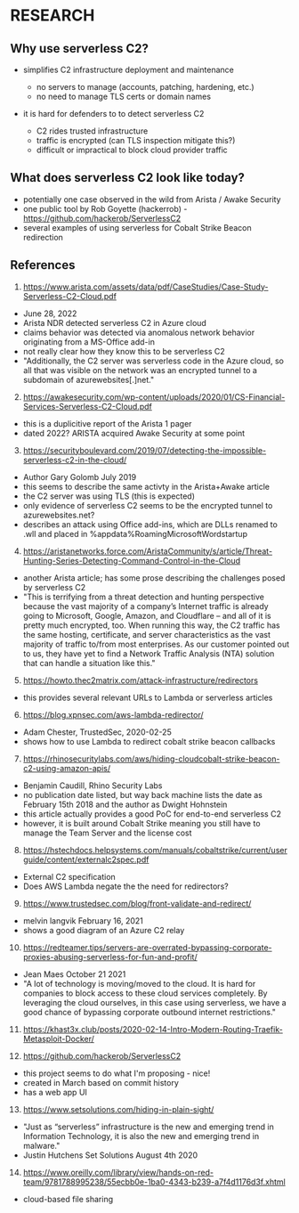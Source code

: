# RESEARCH

## Why use serverless C2?
- simplifies C2 infrastructure deployment and maintenance
  - no servers to manage (accounts, patching, hardening, etc.)
  - no need to manage TLS certs or domain names

- it is hard for defenders to to detect serverless C2
  - C2 rides trusted infrastructure
  - traffic is encrypted (can TLS inspection mitigate this?)
  - difficult or impractical to block cloud provider traffic

## What does serverless C2 look like today?
- potentially one case observed in the wild from Arista / Awake Security
- one public tool by Rob Goyette (hackerrob) - https://github.com/hackerob/ServerlessC2
- several examples of using serverless for Cobalt Strike Beacon redirection


## References

1. https://www.arista.com/assets/data/pdf/CaseStudies/Case-Study-Serverless-C2-Cloud.pdf
  - June 28, 2022
  - Arista NDR detected serverless C2 in Azure cloud
  - claims behavior was detected via anomalous network behavior originating from a MS-Office add-in
  - not really clear how they know this to be serverless C2
  - "Additionally, the C2 server was serverless code in the Azure cloud, so all that was visible on the network was an encrypted tunnel to a subdomain of azurewebsites[.]net."

2. https://awakesecurity.com/wp-content/uploads/2020/01/CS-Financial-Services-Serverless-C2-Cloud.pdf
  - this is a duplicitive report of the Arista 1 pager
  - dated 2022? ARISTA acquired Awake Security at some point

3. https://securityboulevard.com/2019/07/detecting-the-impossible-serverless-c2-in-the-cloud/
  - Author Gary Golomb July 2019
  - this seems to describe the same activty in the Arista+Awake article
  - the C2 server was using TLS (this is expected)
  - only evidence of serverless C2 seems to be the encrypted tunnel to azurewebsites.net?
  - describes an attack using Office add-ins, which are DLLs renamed to .wll and placed in %appdata%RoamingMicrosoftWordstartup

4. https://aristanetworks.force.com/AristaCommunity/s/article/Threat-Hunting-Series-Detecting-Command-Control-in-the-Cloud
  - another Arista article; has some prose describing the challenges posed by serverless C2
  - "This is terrifying from a threat detection and hunting perspective because the vast majority of a company’s Internet traffic is already going to Microsoft, Google, Amazon, and Cloudflare – and all of it is pretty much encrypted, too. When running this way, the C2 traffic has the same hosting, certificate, and server characteristics as the vast majority of traffic to/from most enterprises. As our customer pointed out to us, they have yet to find a Network Traffic Analysis (NTA) solution that can handle a situation like this."

5. https://howto.thec2matrix.com/attack-infrastructure/redirectors
  - this provides several relevant URLs to Lambda or serverless articles

6. https://blog.xpnsec.com/aws-lambda-redirector/
  - Adam Chester, TrustedSec, 2020-02-25
  - shows how to use Lambda to redirect cobalt strike beacon callbacks

7. https://rhinosecuritylabs.com/aws/hiding-cloudcobalt-strike-beacon-c2-using-amazon-apis/
  - Benjamin Caudill, Rhino Security Labs
  - no publication date listed, but way back machine lists the date as February 15th 2018 and the author as Dwight Hohnstein
  - this article actually provides a good PoC for end-to-end serverless C2
  - however, it is built around Cobalt Strike meaning you still have to manage the Team Server and the license cost

8. https://hstechdocs.helpsystems.com/manuals/cobaltstrike/current/userguide/content/externalc2spec.pdf
  - External C2 specification
  - Does AWS Lambda negate the the need for redirectors?

9. https://www.trustedsec.com/blog/front-validate-and-redirect/
  - melvin langvik February 16, 2021
  - shows a good diagram of an Azure C2 relay

10. https://redteamer.tips/servers-are-overrated-bypassing-corporate-proxies-abusing-serverless-for-fun-and-profit/
  - Jean Maes October 21 2021
  - "A lot of technology is moving/moved to the cloud. It is hard for companies to block access to these cloud services completely. By leveraging the cloud ourselves, in this case using serverless, we have a good chance of bypassing corporate outbound internet restrictions."

11. https://khast3x.club/posts/2020-02-14-Intro-Modern-Routing-Traefik-Metasploit-Docker/

12. https://github.com/hackerob/ServerlessC2
  - this project seems to do what I'm proposing - nice!
  - created in March based on commit history
  - has a web app UI

13. https://www.setsolutions.com/hiding-in-plain-sight/
  - "Just as “serverless” infrastructure is the new and emerging trend in Information Technology, it is also the new and emerging trend in malware."
  - Justin Hutchens Set Solutions August 4th 2020

14. https://www.oreilly.com/library/view/hands-on-red-team/9781788995238/55ecbb0e-1ba0-4343-b239-a7f4d1176d3f.xhtml
  - cloud-based file sharing






